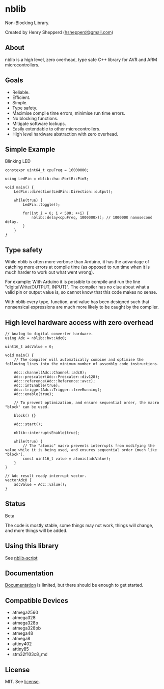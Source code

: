 # nblib

Non-Blocking Library.

Created by Henry Shepperd (hshepperd@gmail.com)

## About

nblib is a high level, zero overhead, type safe C++ library for AVR and ARM microcontrollers.

## Goals

* Reliable.
* Efficient.
* Simple.
* Type safety.
* Maximise compile time errors, minimise run time errors.
* No blocking functions.
* Mitigate software lockups.
* Easily extendable to other microcontrollers.
* High level hardware abstraction with zero overhead.

## Simple Example

Blinking LED

```
constexpr uint64_t cpuFreq = 16000000;

using LedPin = nblib::hw::PortB::Pin5;

void main() {
    LedPin::direction(LedPin::Direction::output);

    while(true) {
        LedPin::toggle();

        for(int i = 0; i < 500; ++i) {
            nblib::delay<cpuFreq, 1000000>(); // 1000000 nanosecond delay.
        }
    }
}
```

## Type safety

While nblib is often more verbose than Arduino, it has the advantage of catching more errors at compile time (as opposed
to run time when it is much harder to work out what went wrong).

For example: With Arduino it is possible to compile and run the line "digitalWrite(OUTPUT, INPUT)". The compiler has no clue
about what a valid pin or output value is, so cannot know that this code makes no sense.

With nblib every type, function, and value has been designed such that nonsensical expressions are much more likely to be
caught by the compiler.

## High level hardware access with zero overhead

```
// Analog to digital converter hardware.
using Adc = nblib::hw::Adc0;

uint16_t adcValue = 0;

void main() {
    // The compiler will automatically combine and optimise the following lines into the minimum number of assembly code instructions.

    Adc::channel(Adc::Channel::adc0);
    Adc::prescaler(Adc::Prescaler::div128);
    Adc::reference(Adc::Reference::avcc);
    Adc::intEnable(true);
    Adc::trigger(Adc::Trigger::freeRunning);
    Adc::enable(true);

    // To prevent optimization, and ensure sequential order, the macro "block" can be used.

    block() {}

    Adc::start();

    nblib::interruptsEnable(true);

    while(true) {
        // The "atomic" macro prevents interrupts from modifying the value while it is being used, and ensures sequential order (much like "block").
        const uint16_t value = atomic(adcValue);
    }
}

// Adc result ready interrupt vector.
vectorAdc0 {
    adcValue = Adc::value();
}
```

## Status

Beta

The code is mostly stable, some things may not work, things will change, and more things will be added.

## Using this library

See [nblib-script](https://github.com/xenris/nblib-script)

## Documentation

[Documentation](docs/index.hpp.md) is limited, but there should be enough to get started.

## Compatible Devices

* atmega2560
* atmega328
* atmega328p
* atmega328pb
* atmega48
* atmega8
* attiny402
* attiny85
* stm32f103c8_md

## License

MIT. See [license](license).

